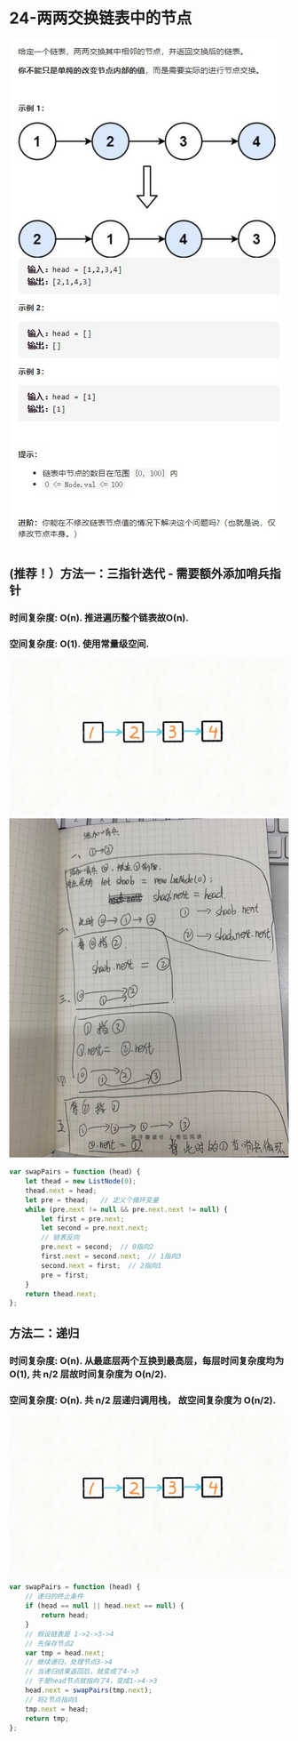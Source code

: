 # 24-两两交换链表中的节点

<img src='img/24-两两交换链表中的节点.jpg' />



## (推荐！）方法一：三指针迭代  -  需要额外添加哨兵指针

### 时间复杂度: O(n). 推进遍历整个链表故O(n).

### 空间复杂度: O(1). 使用常量级空间.

<img src='img/三指针迭代.gif' />

<img src='img/三指针迭代.jpg' />

```javascript
var swapPairs = function (head) {
    let thead = new ListNode(0);
    thead.next = head;
    let pre = thead;   // 定义个循环变量
    while (pre.next != null && pre.next.next != null) {
        let first = pre.next;
        let second = pre.next.next;
        // 链表反向
        pre.next = second;  // 0指向2
        first.next = second.next;  // 1指向3
        second.next = first;  // 2指向1
        pre = first;
    }
    return thead.next;
};
```



## 方法二：递归

### 时间复杂度: O(n). 从最底层两个互换到最高层，每层时间复杂度均为O(1), 共 n/2 层故时间复杂度为 O(n/2).

### 空间复杂度: O(n). 共 n/2 层递归调用栈， 故空间复杂度为 O(n/2).

<img src='img/递归.gif' />

```javascript
var swapPairs = function (head) {
    // 递归的终止条件
    if (head == null || head.next == null) {
        return head;
    }
    // 假设链表是 1->2->3->4
    // 先保存节点2
    var tmp = head.next;
    // 继续递归，处理节点3->4
    // 当递归结束返回后，就变成了4->3
    // 于是head节点就指向了4，变成1->4->3
    head.next = swapPairs(tmp.next);
    // 将2节点指向1
    tmp.next = head;
    return tmp;
};
```

